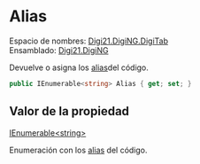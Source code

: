 # Alias

Espacio de nombres: [Digi21.DigiNG.DigiTab](/digi3d-net/programacion/.net/referencia/digi21.diging/digi21.diging.digitab/)  
Ensamblado: [Digi21.DigiNG](/digi3d-net/programacion/.net/referencia/digi21.diging.plugin/digi21.diging/)

Devuelve o asigna los [alias](../../../../../../../../referencia/editor-de-tablas-de-codigos/pestanas/codigos/propiedades-del-codigo.md#alias)del código.

```csharp
public IEnumerable<string> Alias { get; set; }
```

## Valor de la propiedad

[IEnumerable&lt;string&gt;](https://docs.microsoft.com/en-us/dotnet/api/system.collections.generic.ienumerator-1?view=net-5.0)

Enumeración con los [alias](../../../../../../../../referencia/editor-de-tablas-de-codigos/pestanas/codigos/propiedades-del-codigo.md#alias) del código.






